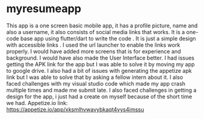 # myresumeapp
This app is a one screen basic mobile app, it has a profile picture, name and also a username, it also consists of social media links that works. It is a one-code base app using flutter/dart to write the code . It is just a simple design with accessible links . I used the url launcher to enable the links work properly. I would have added more screens that is for experience and background. I would have also made the User Interface better. I had issues getting the APK link for the app but I was able to solve it by moving my app to google drive. I also had a bit of issues with generating the appetize apk link but I was able to solve that by asking a fellow intern about it. I also faced challenges with my visual studio code which made my app crash multiple times and made me submit late. I also faced challenges in getting a design for the app, i just had a create on myself because of the short time we had. Appetize.io link: https://appetize.io/app/xksmlhvwavybkaqt4vys4imssu 
